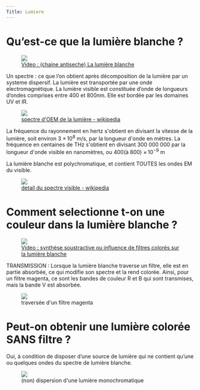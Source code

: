 ```yaml
---
Title: Lumiere
---
```


# Qu’est-ce que la lumière blanche ?



<figure>
  <a href="https://www.youtube.com/watch?v=pp7uLrjQwFo" target="blank">
  <img src="../images/antiseche.png">
  <figcaption>Video : (chaine antiseche) La lumière blanche</figcaption></a>
</figure>

Un spectre : ce que l’on obtient après décomposition de la lumière par un systeme dispersif.
La lumière est transportée par une onde electromagnétique. 
La lumière visible est constituée d’onde de longueurs d’ondes comprises entre 400 et 800nm. Elle est bordée par les domaines UV et IR.

<figure>
  <img src="../images/EM_spectrum.png">
  <a href="https://fr.wikipedia.org/wiki/Spectre_visible">
  <figcaption>spectre d'OEM de la lumière - wikipedia</figcaption></a>
</figure>

La fréquence du rayonnement en hertz s'obtient en divisant la vitesse de la lumière, soit environ 3 × 10<sup>8</sup> m/s, par la longueur d'onde en mètres. La fréquence en centaines de THz s'obtient en divisant 300 000 000 par la longueur d'onde visible en nanomètres, ou 400(à 800) × 10<sup>−9</sup> m

La lumière blanche est polychromatique, et contient TOUTES les ondes EM du visible.



<figure>
  <img src="../images/Visible_spectrum.png">
  <a href="https://fr.wikipedia.org/wiki/Spectre_visible#Longueurs_d'onde_approximatives_des_couleurs_spectrales">
  <figcaption>detail du spectre visible - wikipedia</figcaption></a>
</figure>



# Comment selectionne t-on une couleur dans la lumière blanche ?


<figure>
  <a href="https://www.youtube.com/watch?v=lA93JZKwX-M" target="blank">
  <img src="../images/decomposition.png">
  <figcaption>Video : synthèse soustractive ou influence de filtres colorés sur la lumière blanche</figcaption></a>
</figure>

TRANSMISSION :
Lorsque la lumière blanche traverse un filtre, elle est en partie absorbée, ce qui modifie son spectre et la rend colorée. Ainsi, pour un filtre magenta, ce sont les bandes de couleur R et B qui sont transmises, mais la bande V est absorbée.

<figure>
  <img src="../images/magenta.png">
  <figcaption>traversée d'un filtre magenta</figcaption>
</figure>

# Peut-on obtenir une lumière colorée SANS filtre ?
Oui, à condition de disposer d’une source de lumière qui ne contient qu’une ou quelques ondes du spectre de lumière blanche.

<figure>
  <img src="../images/monochromatic.png">
  <figcaption>(non) dispersion d'une lumière monochromatique</figcaption>
</figure>
